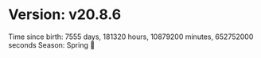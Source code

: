 # Version: v20.8.6
Time since birth: 7555 days, 181320 hours, 10879200 minutes, 652752000 seconds
Season: Spring 🌸

